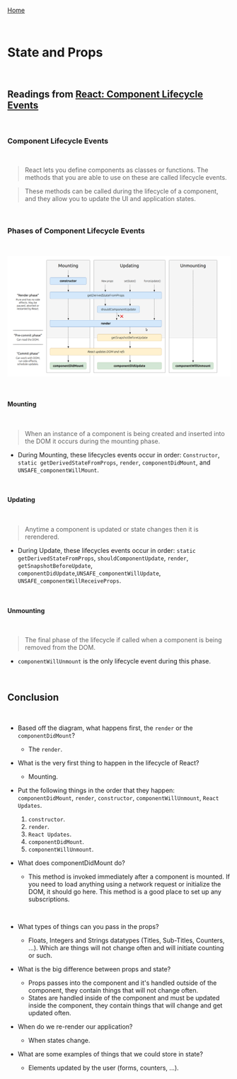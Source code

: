 [Home](README.md)

<br>

# State and Props

<br>

## Readings from [React: Component Lifecycle Events](https://medium.com/@joshuablankenshipnola/react-component-lifecycle-events-cb77e670a093)

<br>

### Component Lifecycle Events

<br>

> React lets you define components as classes or functions. The methods that you are able to use on these are called lifecycle events.

> These methods can be called during the lifecycle of a component, and they allow you to update the UI and application states.

<br>

### Phases of Component Lifecycle Events

<br>

![React_Component_Lifecycle_Events](/imgs/React_Component_Lifecycle_Events.png)

<br>

#### Mounting

<br>

> When an instance of a component is being created and inserted into the DOM it occurs during the mounting phase.

- During Mounting, these lifecycles events occur in order: `Constructor`, `static getDerivedStateFromProps`, `render`, `componentDidMount`, and `UNSAFE_componentWillMount`.

<br>

#### Updating

<br>

> Anytime a component is updated or state changes then it is rerendered.

- During Update, these lifecycles events occur in order: `static getDerivedStateFromProps`, `shouldComponentUpdate`, `render`,
`getSnapshotBeforeUpdate`, `componentDidUpdate`,`UNSAFE_componentWillUpdate`, `UNSAFE_componentWillReceiveProps`.

<br>

#### Unmounting

<br>

> The final phase of the lifecycle if called when a component is being removed from the DOM.

- `componentWillUnmount` is the only lifecycle event during this phase.

<br>

## Conclusion

<br>

- Based off the diagram, what happens first, the `render` or the `componentDidMount`?
  - The `render`.

- What is the very first thing to happen in the lifecycle of React?
  - Mounting.

- Put the following things in the order that they happen: `componentDidMount`, `render`, `constructor`, `componentWillUnmount`, `React Updates`.
  1. `constructor`.
  2. `render`.
  3. `React Updates`.
  4. `componentDidMount`.
  5. `componentWillUnmount`.

- What does componentDidMount do?
  - This method is invoked immediately after a component is mounted. If you need to load anything using a network request or initialize the DOM, it should go here. This method is a good place to set up any subscriptions.

<br>

- What types of things can you pass in the props?
  - Floats, Integers and Strings datatypes (Titles, Sub-Titles, Counters, ...). Which are things will not change often and will initiate counting or such.

- What is the big difference between props and state?
  - Props passes into the component and it's handled  outside of the component, they contain things that will not change often.
  - States are handled inside of the component and must be updated inside the component, they contain things that will change and get updated often.

- When do we re-render our application?
  - When states change.

- What are some examples of things that we could store in state?
  - Elements updated by the user (forms, counters, ...).
